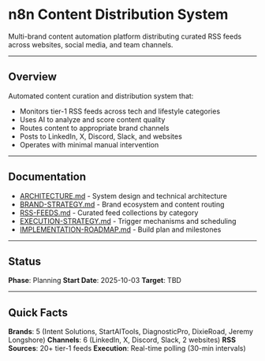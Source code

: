 # n8n Content Distribution System

Multi-brand content automation platform distributing curated RSS feeds across websites, social media, and team channels.

---

## Overview

Automated content curation and distribution system that:
- Monitors tier-1 RSS feeds across tech and lifestyle categories
- Uses AI to analyze and score content quality
- Routes content to appropriate brand channels
- Posts to LinkedIn, X, Discord, Slack, and websites
- Operates with minimal manual intervention

---

## Documentation

- [ARCHITECTURE.md](./ARCHITECTURE.md) - System design and technical architecture
- [BRAND-STRATEGY.md](./BRAND-STRATEGY.md) - Brand ecosystem and content routing
- [RSS-FEEDS.md](./RSS-FEEDS.md) - Curated feed collections by category
- [EXECUTION-STRATEGY.md](./EXECUTION-STRATEGY.md) - Trigger mechanisms and scheduling
- [IMPLEMENTATION-ROADMAP.md](./IMPLEMENTATION-ROADMAP.md) - Build plan and milestones

---

## Status

**Phase**: Planning
**Start Date**: 2025-10-03
**Target**: TBD

---

## Quick Facts

**Brands**: 5 (Intent Solutions, StartAITools, DiagnosticPro, DixieRoad, Jeremy Longshore)
**Channels**: 6 (LinkedIn, X, Discord, Slack, 2 websites)
**RSS Sources**: 20+ tier-1 feeds
**Execution**: Real-time polling (30-min intervals)
